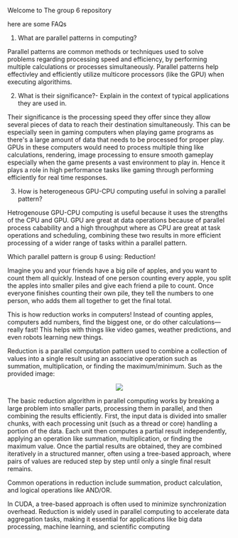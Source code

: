 Welcome to The group 6 repository

here are some FAQs

1) What are parallel patterns in computing? 
  
Parallel patterns are common methods or techniques used to solve problems regarding processing speed and efficiency, by performing multiple calculations or processes simultaneously. Parallel patterns help effectivley and efficiently utilize multicore processors (like the GPU) when executing algorithims. 
  
2) What is their significance?- Explain in the context of typical applications they are used in. 

Their significance is the processing speed they offer since they allow several pieces of data to reach their destination simultaneously. This can be especially seen in gaming computers when playing game programs as there's a large amount of data that needs to be processed for proper play. GPUs in these computers would need to process multiple thing like calculations, rendering, image processing to ensure smooth gameplay especially when the game presents a vast environment to play in. Hence it plays a role in high performance tasks like gaming through performing efficiently for real time responses.


3) How is heterogeneous GPU-CPU computing useful in solving a parallel pattern?

Hetrogenouse GPU-CPU computing is useful because it uses the strengths of the CPU and GPU. GPU are great at data operations because of parallel process cabability and a high throughput where as CPU are great at task operations and scheduling, combining these two results in more efficient processing of a wider range of tasks within a parallel pattern.

Which parallel pattern is group 6 using: Reduction!

Imagine you and your friends have a big pile of apples, and you want to count them all quickly. Instead of one person counting every apple, you split the apples into smaller piles and give each friend a pile to count. Once everyone finishes counting their own pile, they tell the numbers to one person, who adds them all together to get the final total.

This is how reduction works in computers! Instead of counting apples, computers add numbers, find the biggest one, or do other calculations—really fast! This helps with things like video games, weather predictions, and even robots learning new things. 

Reduction is a parallel computation pattern used to combine a collection of values into a single result using an associative operation such as summation, multiplication, or finding the maximum/minimum. Such as the provided image:

<div align="center">
  <img src="https://github.com/user-attachments/assets/c5c1be50-dbeb-45b1-9fd0-bc159949a08c">
</div>

The basic reduction algorithm in parallel computing works by breaking a large problem into smaller parts, processing them in parallel, and then combining the results efficiently. First, the input data is divided into smaller chunks, with each processing unit (such as a thread or core) handling a portion of the data. Each unit then computes a partial result independently, applying an operation like summation, multiplication, or finding the maximum value. Once the partial results are obtained, they are combined iteratively in a structured manner, often using a tree-based approach, where pairs of values are reduced step by step until only a single final result remains.

Common operations in reduction include summation, product calculation, and logical operations like AND/OR. 

In CUDA, a tree-based approach is often used to minimize synchronization overhead. Reduction is widely used in parallel computing to accelerate data aggregation tasks, making it essential for applications like big data processing, machine learning, and scientific computing

